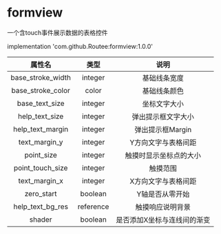 # formview
一个含touch事件展示数据的表格控件

implementation 'com.github.Routee:formview:1.0.0'


|属性名|类型|说明|
|:---:|:---:|:---:|
|base_stroke_width|integer|基础线条宽度|
|base_stroke_color|color|基础线条颜色|
|base_text_size|integer|坐标文字大小|
|help_text_size|integer|弹出提示框文字大小|
|help_text_margin|integer|弹出提示框Margin|
|text_margin_y|integer|Y方向文字与表格间距|
|point_size|integer|触摸时显示坐标点的大小|
|point_touch_size|integer|触摸范围|
|text_margin_x|integer|X方向文字与表格间距|
|zero_start|boolean|Y轴是否从零开始|
|help_text_bg_res|reference|触摸响应说明背景|
|shader|boolean|是否添加X坐标与连线间的渐变|
